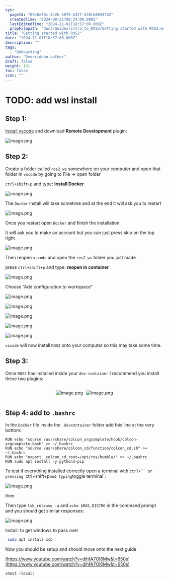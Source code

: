 ```yaml
---
sys:
  pageId: "89e0a78c-4e2b-4070-b327-d28cb0694742"
  createdTime: "2024-08-21T00:24:00.000Z"
  lastEditedTime: "2024-11-01T18:57:00.000Z"
  propFilepath: "docs/Guides/intro_to_ROS2/Getting started with ROS2.md"
title: "Getting started with ROS2"
date: "2024-11-01T18:57:00.000Z"
description: ""
tags:
  - "Onboarding"
author: "Overridden author"
draft: false
weight: 141
toc: false
icon: ""
---
```


# TODO: add wsl install

## Step 1:

[Install vscode](https://code.visualstudio.com/download) and download **Remote Development** plugin:

![image.png](https://prod-files-secure.s3.us-west-2.amazonaws.com/d518164a-d88e-44d1-a4ee-3adb3bd8bce0/efb52993-1881-4a40-b95e-6f020334f022/image.png?X-Amz-Algorithm=AWS4-HMAC-SHA256&X-Amz-Content-Sha256=UNSIGNED-PAYLOAD&X-Amz-Credential=ASIAZI2LB466T54DJVXL%2F20250319%2Fus-west-2%2Fs3%2Faws4_request&X-Amz-Date=20250319T110713Z&X-Amz-Expires=3600&X-Amz-Security-Token=IQoJb3JpZ2luX2VjEBsaCXVzLXdlc3QtMiJHMEUCIGcGDsWjTaqUl1MbON4jg0SkqRNDJhoj4hjf%2Bt5HgWr1AiEA%2B1Xblv9I9eMKQ%2BRvUykil2fxmAcKs9ZX7q3aESBX4Qoq%2FwMIdBAAGgw2Mzc0MjMxODM4MDUiDEz0v2fVwrOM6qUnQSrcA%2F32fhGn%2BvjODYz9MzJJtA8DyuB0Oq2WOvGwBVwl0cJ2NHiWmwvk0EYQOfTAne2ePSm3JJfJVxJfh0LjkhA7IZ05R%2FTntzCr29yIHXeBGPL5WTlcmfYscNKg6uqFXwtn5srZJYHdB9t74nQBTcENMQzZeNB5O5XXkIEEWDvVkPAD8BUk9M58mV73S9XrNLEvskDH4XAB%2FpIPYqtJvPlmnaPBXDgsdnSLz8aKK6iwG5H99%2BTQEF1%2BgEiRYJbMZc7GkMdTzpTr8o0uleNljYoKU2zNc0x0g2chA4BiHm1PT3dhg6SGWl6h65lzmFAJ32Xom5k4%2FwIyjJnbUgI2hPKtd5EuyOAISZU9YcADeKSbNXJY%2B5RDCNCMUHSHwC1ZiB0VFOwj1SuhV4SXyQ4mutSvHaeUGiaIo9H7UcrXxs1BzcXD%2FmsdldwVa5dXtf%2Be2iCCpHMCkCoaU2%2BhfBUOIN5f69GDUWAgoD8zSGtsku4B%2BhCWV%2FH14U8xUWHJuagfZ%2FiWn7mmj%2BbGahZ4uxcUdB%2BwtgCUC7OCLm%2FUnUslNidGAbY1RtCjUAR5Li4uiZlfjiT9s%2FKABJ%2FsAMrVldF01V7Cw8CN8ofu4V08suEWF1jNDYR6dXqerL3Q50xEvqTtMLXA6r4GOqUBqsxpTsEdHJMTfaZHqi41CuZeLLzjXrKHTf%2BSRaRYEbWOaRUKEwp3OnrF5rJnNd6nk7yrQuLNmBfyhiRKEYFGj484ZrhL2gnyK4KxnwduPprUF7sElHCJr6iwpAwOBxTRFxoLeRSgFBZ%2Fm5oCq4qRBXWV4J7FzhgBVC1FV9j5IiW9pcviGRPYYCrrYorN%2FEtfy%2BA1Xe%2BzQFo3g61yZJP%2B0R279A8e&X-Amz-Signature=7f93ff29eaa3d92a696e22eb348a7817fd4ffc9b85f0fef7d42fc28cd4f3a0d5&X-Amz-SignedHeaders=host&x-id=GetObject)

## Step 2:

Create a folder called `ros2_ws` somewhere on your computer and open that folder in `vscode` by going to File → open folder 

`ctrl+shift+p` and type: **Install Docker**

![image.png](https://prod-files-secure.s3.us-west-2.amazonaws.com/d518164a-d88e-44d1-a4ee-3adb3bd8bce0/2269dc0e-1cd5-47ff-bceb-c04ad9b2eab0/image.png?X-Amz-Algorithm=AWS4-HMAC-SHA256&X-Amz-Content-Sha256=UNSIGNED-PAYLOAD&X-Amz-Credential=ASIAZI2LB466T54DJVXL%2F20250319%2Fus-west-2%2Fs3%2Faws4_request&X-Amz-Date=20250319T110713Z&X-Amz-Expires=3600&X-Amz-Security-Token=IQoJb3JpZ2luX2VjEBsaCXVzLXdlc3QtMiJHMEUCIGcGDsWjTaqUl1MbON4jg0SkqRNDJhoj4hjf%2Bt5HgWr1AiEA%2B1Xblv9I9eMKQ%2BRvUykil2fxmAcKs9ZX7q3aESBX4Qoq%2FwMIdBAAGgw2Mzc0MjMxODM4MDUiDEz0v2fVwrOM6qUnQSrcA%2F32fhGn%2BvjODYz9MzJJtA8DyuB0Oq2WOvGwBVwl0cJ2NHiWmwvk0EYQOfTAne2ePSm3JJfJVxJfh0LjkhA7IZ05R%2FTntzCr29yIHXeBGPL5WTlcmfYscNKg6uqFXwtn5srZJYHdB9t74nQBTcENMQzZeNB5O5XXkIEEWDvVkPAD8BUk9M58mV73S9XrNLEvskDH4XAB%2FpIPYqtJvPlmnaPBXDgsdnSLz8aKK6iwG5H99%2BTQEF1%2BgEiRYJbMZc7GkMdTzpTr8o0uleNljYoKU2zNc0x0g2chA4BiHm1PT3dhg6SGWl6h65lzmFAJ32Xom5k4%2FwIyjJnbUgI2hPKtd5EuyOAISZU9YcADeKSbNXJY%2B5RDCNCMUHSHwC1ZiB0VFOwj1SuhV4SXyQ4mutSvHaeUGiaIo9H7UcrXxs1BzcXD%2FmsdldwVa5dXtf%2Be2iCCpHMCkCoaU2%2BhfBUOIN5f69GDUWAgoD8zSGtsku4B%2BhCWV%2FH14U8xUWHJuagfZ%2FiWn7mmj%2BbGahZ4uxcUdB%2BwtgCUC7OCLm%2FUnUslNidGAbY1RtCjUAR5Li4uiZlfjiT9s%2FKABJ%2FsAMrVldF01V7Cw8CN8ofu4V08suEWF1jNDYR6dXqerL3Q50xEvqTtMLXA6r4GOqUBqsxpTsEdHJMTfaZHqi41CuZeLLzjXrKHTf%2BSRaRYEbWOaRUKEwp3OnrF5rJnNd6nk7yrQuLNmBfyhiRKEYFGj484ZrhL2gnyK4KxnwduPprUF7sElHCJr6iwpAwOBxTRFxoLeRSgFBZ%2Fm5oCq4qRBXWV4J7FzhgBVC1FV9j5IiW9pcviGRPYYCrrYorN%2FEtfy%2BA1Xe%2BzQFo3g61yZJP%2B0R279A8e&X-Amz-Signature=ccbdf46dfb0a912f8f766a3c45fd32f14d01723da472265ad1566af99cdc0c19&X-Amz-SignedHeaders=host&x-id=GetObject)

The `Docker` install will take sometime and at the end it will ask you to restart

![image.png](https://prod-files-secure.s3.us-west-2.amazonaws.com/d518164a-d88e-44d1-a4ee-3adb3bd8bce0/ed233f78-be33-4b1f-b89c-9c346c0e961e/image.png?X-Amz-Algorithm=AWS4-HMAC-SHA256&X-Amz-Content-Sha256=UNSIGNED-PAYLOAD&X-Amz-Credential=ASIAZI2LB466T54DJVXL%2F20250319%2Fus-west-2%2Fs3%2Faws4_request&X-Amz-Date=20250319T110713Z&X-Amz-Expires=3600&X-Amz-Security-Token=IQoJb3JpZ2luX2VjEBsaCXVzLXdlc3QtMiJHMEUCIGcGDsWjTaqUl1MbON4jg0SkqRNDJhoj4hjf%2Bt5HgWr1AiEA%2B1Xblv9I9eMKQ%2BRvUykil2fxmAcKs9ZX7q3aESBX4Qoq%2FwMIdBAAGgw2Mzc0MjMxODM4MDUiDEz0v2fVwrOM6qUnQSrcA%2F32fhGn%2BvjODYz9MzJJtA8DyuB0Oq2WOvGwBVwl0cJ2NHiWmwvk0EYQOfTAne2ePSm3JJfJVxJfh0LjkhA7IZ05R%2FTntzCr29yIHXeBGPL5WTlcmfYscNKg6uqFXwtn5srZJYHdB9t74nQBTcENMQzZeNB5O5XXkIEEWDvVkPAD8BUk9M58mV73S9XrNLEvskDH4XAB%2FpIPYqtJvPlmnaPBXDgsdnSLz8aKK6iwG5H99%2BTQEF1%2BgEiRYJbMZc7GkMdTzpTr8o0uleNljYoKU2zNc0x0g2chA4BiHm1PT3dhg6SGWl6h65lzmFAJ32Xom5k4%2FwIyjJnbUgI2hPKtd5EuyOAISZU9YcADeKSbNXJY%2B5RDCNCMUHSHwC1ZiB0VFOwj1SuhV4SXyQ4mutSvHaeUGiaIo9H7UcrXxs1BzcXD%2FmsdldwVa5dXtf%2Be2iCCpHMCkCoaU2%2BhfBUOIN5f69GDUWAgoD8zSGtsku4B%2BhCWV%2FH14U8xUWHJuagfZ%2FiWn7mmj%2BbGahZ4uxcUdB%2BwtgCUC7OCLm%2FUnUslNidGAbY1RtCjUAR5Li4uiZlfjiT9s%2FKABJ%2FsAMrVldF01V7Cw8CN8ofu4V08suEWF1jNDYR6dXqerL3Q50xEvqTtMLXA6r4GOqUBqsxpTsEdHJMTfaZHqi41CuZeLLzjXrKHTf%2BSRaRYEbWOaRUKEwp3OnrF5rJnNd6nk7yrQuLNmBfyhiRKEYFGj484ZrhL2gnyK4KxnwduPprUF7sElHCJr6iwpAwOBxTRFxoLeRSgFBZ%2Fm5oCq4qRBXWV4J7FzhgBVC1FV9j5IiW9pcviGRPYYCrrYorN%2FEtfy%2BA1Xe%2BzQFo3g61yZJP%2B0R279A8e&X-Amz-Signature=c5f909af2e3d449355b10a94ed1aa51969bfe8a934f1d1f0dc1a1461c9e91931&X-Amz-SignedHeaders=host&x-id=GetObject)

Once you restart open `Docker` and finish the installation

It will ask you to make an account but you can just press skip on the top right

![image.png](https://prod-files-secure.s3.us-west-2.amazonaws.com/d518164a-d88e-44d1-a4ee-3adb3bd8bce0/21010ad9-1659-4fd9-9f59-9932a09b2a3d/image.png?X-Amz-Algorithm=AWS4-HMAC-SHA256&X-Amz-Content-Sha256=UNSIGNED-PAYLOAD&X-Amz-Credential=ASIAZI2LB466T54DJVXL%2F20250319%2Fus-west-2%2Fs3%2Faws4_request&X-Amz-Date=20250319T110713Z&X-Amz-Expires=3600&X-Amz-Security-Token=IQoJb3JpZ2luX2VjEBsaCXVzLXdlc3QtMiJHMEUCIGcGDsWjTaqUl1MbON4jg0SkqRNDJhoj4hjf%2Bt5HgWr1AiEA%2B1Xblv9I9eMKQ%2BRvUykil2fxmAcKs9ZX7q3aESBX4Qoq%2FwMIdBAAGgw2Mzc0MjMxODM4MDUiDEz0v2fVwrOM6qUnQSrcA%2F32fhGn%2BvjODYz9MzJJtA8DyuB0Oq2WOvGwBVwl0cJ2NHiWmwvk0EYQOfTAne2ePSm3JJfJVxJfh0LjkhA7IZ05R%2FTntzCr29yIHXeBGPL5WTlcmfYscNKg6uqFXwtn5srZJYHdB9t74nQBTcENMQzZeNB5O5XXkIEEWDvVkPAD8BUk9M58mV73S9XrNLEvskDH4XAB%2FpIPYqtJvPlmnaPBXDgsdnSLz8aKK6iwG5H99%2BTQEF1%2BgEiRYJbMZc7GkMdTzpTr8o0uleNljYoKU2zNc0x0g2chA4BiHm1PT3dhg6SGWl6h65lzmFAJ32Xom5k4%2FwIyjJnbUgI2hPKtd5EuyOAISZU9YcADeKSbNXJY%2B5RDCNCMUHSHwC1ZiB0VFOwj1SuhV4SXyQ4mutSvHaeUGiaIo9H7UcrXxs1BzcXD%2FmsdldwVa5dXtf%2Be2iCCpHMCkCoaU2%2BhfBUOIN5f69GDUWAgoD8zSGtsku4B%2BhCWV%2FH14U8xUWHJuagfZ%2FiWn7mmj%2BbGahZ4uxcUdB%2BwtgCUC7OCLm%2FUnUslNidGAbY1RtCjUAR5Li4uiZlfjiT9s%2FKABJ%2FsAMrVldF01V7Cw8CN8ofu4V08suEWF1jNDYR6dXqerL3Q50xEvqTtMLXA6r4GOqUBqsxpTsEdHJMTfaZHqi41CuZeLLzjXrKHTf%2BSRaRYEbWOaRUKEwp3OnrF5rJnNd6nk7yrQuLNmBfyhiRKEYFGj484ZrhL2gnyK4KxnwduPprUF7sElHCJr6iwpAwOBxTRFxoLeRSgFBZ%2Fm5oCq4qRBXWV4J7FzhgBVC1FV9j5IiW9pcviGRPYYCrrYorN%2FEtfy%2BA1Xe%2BzQFo3g61yZJP%2B0R279A8e&X-Amz-Signature=c38bb58ae76048af9e57019f678a3b298aa6a85b587d9529566d1f5d6f839e57&X-Amz-SignedHeaders=host&x-id=GetObject)

Then reopen `vscode` and open the `ros2_ws` folder you just made

press `ctrl+shift+p` and type: **reopen in container**

![image.png](https://prod-files-secure.s3.us-west-2.amazonaws.com/d518164a-d88e-44d1-a4ee-3adb3bd8bce0/4e93b8c2-41ad-488c-8095-c74205196118/image.png?X-Amz-Algorithm=AWS4-HMAC-SHA256&X-Amz-Content-Sha256=UNSIGNED-PAYLOAD&X-Amz-Credential=ASIAZI2LB466T54DJVXL%2F20250319%2Fus-west-2%2Fs3%2Faws4_request&X-Amz-Date=20250319T110713Z&X-Amz-Expires=3600&X-Amz-Security-Token=IQoJb3JpZ2luX2VjEBsaCXVzLXdlc3QtMiJHMEUCIGcGDsWjTaqUl1MbON4jg0SkqRNDJhoj4hjf%2Bt5HgWr1AiEA%2B1Xblv9I9eMKQ%2BRvUykil2fxmAcKs9ZX7q3aESBX4Qoq%2FwMIdBAAGgw2Mzc0MjMxODM4MDUiDEz0v2fVwrOM6qUnQSrcA%2F32fhGn%2BvjODYz9MzJJtA8DyuB0Oq2WOvGwBVwl0cJ2NHiWmwvk0EYQOfTAne2ePSm3JJfJVxJfh0LjkhA7IZ05R%2FTntzCr29yIHXeBGPL5WTlcmfYscNKg6uqFXwtn5srZJYHdB9t74nQBTcENMQzZeNB5O5XXkIEEWDvVkPAD8BUk9M58mV73S9XrNLEvskDH4XAB%2FpIPYqtJvPlmnaPBXDgsdnSLz8aKK6iwG5H99%2BTQEF1%2BgEiRYJbMZc7GkMdTzpTr8o0uleNljYoKU2zNc0x0g2chA4BiHm1PT3dhg6SGWl6h65lzmFAJ32Xom5k4%2FwIyjJnbUgI2hPKtd5EuyOAISZU9YcADeKSbNXJY%2B5RDCNCMUHSHwC1ZiB0VFOwj1SuhV4SXyQ4mutSvHaeUGiaIo9H7UcrXxs1BzcXD%2FmsdldwVa5dXtf%2Be2iCCpHMCkCoaU2%2BhfBUOIN5f69GDUWAgoD8zSGtsku4B%2BhCWV%2FH14U8xUWHJuagfZ%2FiWn7mmj%2BbGahZ4uxcUdB%2BwtgCUC7OCLm%2FUnUslNidGAbY1RtCjUAR5Li4uiZlfjiT9s%2FKABJ%2FsAMrVldF01V7Cw8CN8ofu4V08suEWF1jNDYR6dXqerL3Q50xEvqTtMLXA6r4GOqUBqsxpTsEdHJMTfaZHqi41CuZeLLzjXrKHTf%2BSRaRYEbWOaRUKEwp3OnrF5rJnNd6nk7yrQuLNmBfyhiRKEYFGj484ZrhL2gnyK4KxnwduPprUF7sElHCJr6iwpAwOBxTRFxoLeRSgFBZ%2Fm5oCq4qRBXWV4J7FzhgBVC1FV9j5IiW9pcviGRPYYCrrYorN%2FEtfy%2BA1Xe%2BzQFo3g61yZJP%2B0R279A8e&X-Amz-Signature=ae026c4665da3f27403ee000b407351dbb697ff48c9b22bd7f8bded2a70ddedb&X-Amz-SignedHeaders=host&x-id=GetObject)

Choose “Add configuration to workspace”

![image.png](https://prod-files-secure.s3.us-west-2.amazonaws.com/d518164a-d88e-44d1-a4ee-3adb3bd8bce0/9560b282-5060-4989-ba37-97e7b2c22476/image.png?X-Amz-Algorithm=AWS4-HMAC-SHA256&X-Amz-Content-Sha256=UNSIGNED-PAYLOAD&X-Amz-Credential=ASIAZI2LB466T54DJVXL%2F20250319%2Fus-west-2%2Fs3%2Faws4_request&X-Amz-Date=20250319T110713Z&X-Amz-Expires=3600&X-Amz-Security-Token=IQoJb3JpZ2luX2VjEBsaCXVzLXdlc3QtMiJHMEUCIGcGDsWjTaqUl1MbON4jg0SkqRNDJhoj4hjf%2Bt5HgWr1AiEA%2B1Xblv9I9eMKQ%2BRvUykil2fxmAcKs9ZX7q3aESBX4Qoq%2FwMIdBAAGgw2Mzc0MjMxODM4MDUiDEz0v2fVwrOM6qUnQSrcA%2F32fhGn%2BvjODYz9MzJJtA8DyuB0Oq2WOvGwBVwl0cJ2NHiWmwvk0EYQOfTAne2ePSm3JJfJVxJfh0LjkhA7IZ05R%2FTntzCr29yIHXeBGPL5WTlcmfYscNKg6uqFXwtn5srZJYHdB9t74nQBTcENMQzZeNB5O5XXkIEEWDvVkPAD8BUk9M58mV73S9XrNLEvskDH4XAB%2FpIPYqtJvPlmnaPBXDgsdnSLz8aKK6iwG5H99%2BTQEF1%2BgEiRYJbMZc7GkMdTzpTr8o0uleNljYoKU2zNc0x0g2chA4BiHm1PT3dhg6SGWl6h65lzmFAJ32Xom5k4%2FwIyjJnbUgI2hPKtd5EuyOAISZU9YcADeKSbNXJY%2B5RDCNCMUHSHwC1ZiB0VFOwj1SuhV4SXyQ4mutSvHaeUGiaIo9H7UcrXxs1BzcXD%2FmsdldwVa5dXtf%2Be2iCCpHMCkCoaU2%2BhfBUOIN5f69GDUWAgoD8zSGtsku4B%2BhCWV%2FH14U8xUWHJuagfZ%2FiWn7mmj%2BbGahZ4uxcUdB%2BwtgCUC7OCLm%2FUnUslNidGAbY1RtCjUAR5Li4uiZlfjiT9s%2FKABJ%2FsAMrVldF01V7Cw8CN8ofu4V08suEWF1jNDYR6dXqerL3Q50xEvqTtMLXA6r4GOqUBqsxpTsEdHJMTfaZHqi41CuZeLLzjXrKHTf%2BSRaRYEbWOaRUKEwp3OnrF5rJnNd6nk7yrQuLNmBfyhiRKEYFGj484ZrhL2gnyK4KxnwduPprUF7sElHCJr6iwpAwOBxTRFxoLeRSgFBZ%2Fm5oCq4qRBXWV4J7FzhgBVC1FV9j5IiW9pcviGRPYYCrrYorN%2FEtfy%2BA1Xe%2BzQFo3g61yZJP%2B0R279A8e&X-Amz-Signature=2fb5c4c1d48118b4224d2d0ef386735090c048a81067ac69a54163ff9ae4d3ec&X-Amz-SignedHeaders=host&x-id=GetObject)

![image.png](https://prod-files-secure.s3.us-west-2.amazonaws.com/d518164a-d88e-44d1-a4ee-3adb3bd8bce0/2ee63f81-886b-48e8-a553-dc6e5eac99e4/image.png?X-Amz-Algorithm=AWS4-HMAC-SHA256&X-Amz-Content-Sha256=UNSIGNED-PAYLOAD&X-Amz-Credential=ASIAZI2LB466T54DJVXL%2F20250319%2Fus-west-2%2Fs3%2Faws4_request&X-Amz-Date=20250319T110713Z&X-Amz-Expires=3600&X-Amz-Security-Token=IQoJb3JpZ2luX2VjEBsaCXVzLXdlc3QtMiJHMEUCIGcGDsWjTaqUl1MbON4jg0SkqRNDJhoj4hjf%2Bt5HgWr1AiEA%2B1Xblv9I9eMKQ%2BRvUykil2fxmAcKs9ZX7q3aESBX4Qoq%2FwMIdBAAGgw2Mzc0MjMxODM4MDUiDEz0v2fVwrOM6qUnQSrcA%2F32fhGn%2BvjODYz9MzJJtA8DyuB0Oq2WOvGwBVwl0cJ2NHiWmwvk0EYQOfTAne2ePSm3JJfJVxJfh0LjkhA7IZ05R%2FTntzCr29yIHXeBGPL5WTlcmfYscNKg6uqFXwtn5srZJYHdB9t74nQBTcENMQzZeNB5O5XXkIEEWDvVkPAD8BUk9M58mV73S9XrNLEvskDH4XAB%2FpIPYqtJvPlmnaPBXDgsdnSLz8aKK6iwG5H99%2BTQEF1%2BgEiRYJbMZc7GkMdTzpTr8o0uleNljYoKU2zNc0x0g2chA4BiHm1PT3dhg6SGWl6h65lzmFAJ32Xom5k4%2FwIyjJnbUgI2hPKtd5EuyOAISZU9YcADeKSbNXJY%2B5RDCNCMUHSHwC1ZiB0VFOwj1SuhV4SXyQ4mutSvHaeUGiaIo9H7UcrXxs1BzcXD%2FmsdldwVa5dXtf%2Be2iCCpHMCkCoaU2%2BhfBUOIN5f69GDUWAgoD8zSGtsku4B%2BhCWV%2FH14U8xUWHJuagfZ%2FiWn7mmj%2BbGahZ4uxcUdB%2BwtgCUC7OCLm%2FUnUslNidGAbY1RtCjUAR5Li4uiZlfjiT9s%2FKABJ%2FsAMrVldF01V7Cw8CN8ofu4V08suEWF1jNDYR6dXqerL3Q50xEvqTtMLXA6r4GOqUBqsxpTsEdHJMTfaZHqi41CuZeLLzjXrKHTf%2BSRaRYEbWOaRUKEwp3OnrF5rJnNd6nk7yrQuLNmBfyhiRKEYFGj484ZrhL2gnyK4KxnwduPprUF7sElHCJr6iwpAwOBxTRFxoLeRSgFBZ%2Fm5oCq4qRBXWV4J7FzhgBVC1FV9j5IiW9pcviGRPYYCrrYorN%2FEtfy%2BA1Xe%2BzQFo3g61yZJP%2B0R279A8e&X-Amz-Signature=ac9adcafd5b54e817541aec80ed0d183114fcef4432fdc918d21c44318522245&X-Amz-SignedHeaders=host&x-id=GetObject)

![image.png](https://prod-files-secure.s3.us-west-2.amazonaws.com/d518164a-d88e-44d1-a4ee-3adb3bd8bce0/ae1580b2-b048-407e-aed9-b584224a7a04/image.png?X-Amz-Algorithm=AWS4-HMAC-SHA256&X-Amz-Content-Sha256=UNSIGNED-PAYLOAD&X-Amz-Credential=ASIAZI2LB466T54DJVXL%2F20250319%2Fus-west-2%2Fs3%2Faws4_request&X-Amz-Date=20250319T110713Z&X-Amz-Expires=3600&X-Amz-Security-Token=IQoJb3JpZ2luX2VjEBsaCXVzLXdlc3QtMiJHMEUCIGcGDsWjTaqUl1MbON4jg0SkqRNDJhoj4hjf%2Bt5HgWr1AiEA%2B1Xblv9I9eMKQ%2BRvUykil2fxmAcKs9ZX7q3aESBX4Qoq%2FwMIdBAAGgw2Mzc0MjMxODM4MDUiDEz0v2fVwrOM6qUnQSrcA%2F32fhGn%2BvjODYz9MzJJtA8DyuB0Oq2WOvGwBVwl0cJ2NHiWmwvk0EYQOfTAne2ePSm3JJfJVxJfh0LjkhA7IZ05R%2FTntzCr29yIHXeBGPL5WTlcmfYscNKg6uqFXwtn5srZJYHdB9t74nQBTcENMQzZeNB5O5XXkIEEWDvVkPAD8BUk9M58mV73S9XrNLEvskDH4XAB%2FpIPYqtJvPlmnaPBXDgsdnSLz8aKK6iwG5H99%2BTQEF1%2BgEiRYJbMZc7GkMdTzpTr8o0uleNljYoKU2zNc0x0g2chA4BiHm1PT3dhg6SGWl6h65lzmFAJ32Xom5k4%2FwIyjJnbUgI2hPKtd5EuyOAISZU9YcADeKSbNXJY%2B5RDCNCMUHSHwC1ZiB0VFOwj1SuhV4SXyQ4mutSvHaeUGiaIo9H7UcrXxs1BzcXD%2FmsdldwVa5dXtf%2Be2iCCpHMCkCoaU2%2BhfBUOIN5f69GDUWAgoD8zSGtsku4B%2BhCWV%2FH14U8xUWHJuagfZ%2FiWn7mmj%2BbGahZ4uxcUdB%2BwtgCUC7OCLm%2FUnUslNidGAbY1RtCjUAR5Li4uiZlfjiT9s%2FKABJ%2FsAMrVldF01V7Cw8CN8ofu4V08suEWF1jNDYR6dXqerL3Q50xEvqTtMLXA6r4GOqUBqsxpTsEdHJMTfaZHqi41CuZeLLzjXrKHTf%2BSRaRYEbWOaRUKEwp3OnrF5rJnNd6nk7yrQuLNmBfyhiRKEYFGj484ZrhL2gnyK4KxnwduPprUF7sElHCJr6iwpAwOBxTRFxoLeRSgFBZ%2Fm5oCq4qRBXWV4J7FzhgBVC1FV9j5IiW9pcviGRPYYCrrYorN%2FEtfy%2BA1Xe%2BzQFo3g61yZJP%2B0R279A8e&X-Amz-Signature=8211ff858cf3b87a7ade50da19facf48e8e035d93229e3a65609c9d2ab4f51b8&X-Amz-SignedHeaders=host&x-id=GetObject)

![image.png](https://prod-files-secure.s3.us-west-2.amazonaws.com/d518164a-d88e-44d1-a4ee-3adb3bd8bce0/53255b28-f75e-430f-b9e3-c0ac8577e42b/image.png?X-Amz-Algorithm=AWS4-HMAC-SHA256&X-Amz-Content-Sha256=UNSIGNED-PAYLOAD&X-Amz-Credential=ASIAZI2LB466T54DJVXL%2F20250319%2Fus-west-2%2Fs3%2Faws4_request&X-Amz-Date=20250319T110713Z&X-Amz-Expires=3600&X-Amz-Security-Token=IQoJb3JpZ2luX2VjEBsaCXVzLXdlc3QtMiJHMEUCIGcGDsWjTaqUl1MbON4jg0SkqRNDJhoj4hjf%2Bt5HgWr1AiEA%2B1Xblv9I9eMKQ%2BRvUykil2fxmAcKs9ZX7q3aESBX4Qoq%2FwMIdBAAGgw2Mzc0MjMxODM4MDUiDEz0v2fVwrOM6qUnQSrcA%2F32fhGn%2BvjODYz9MzJJtA8DyuB0Oq2WOvGwBVwl0cJ2NHiWmwvk0EYQOfTAne2ePSm3JJfJVxJfh0LjkhA7IZ05R%2FTntzCr29yIHXeBGPL5WTlcmfYscNKg6uqFXwtn5srZJYHdB9t74nQBTcENMQzZeNB5O5XXkIEEWDvVkPAD8BUk9M58mV73S9XrNLEvskDH4XAB%2FpIPYqtJvPlmnaPBXDgsdnSLz8aKK6iwG5H99%2BTQEF1%2BgEiRYJbMZc7GkMdTzpTr8o0uleNljYoKU2zNc0x0g2chA4BiHm1PT3dhg6SGWl6h65lzmFAJ32Xom5k4%2FwIyjJnbUgI2hPKtd5EuyOAISZU9YcADeKSbNXJY%2B5RDCNCMUHSHwC1ZiB0VFOwj1SuhV4SXyQ4mutSvHaeUGiaIo9H7UcrXxs1BzcXD%2FmsdldwVa5dXtf%2Be2iCCpHMCkCoaU2%2BhfBUOIN5f69GDUWAgoD8zSGtsku4B%2BhCWV%2FH14U8xUWHJuagfZ%2FiWn7mmj%2BbGahZ4uxcUdB%2BwtgCUC7OCLm%2FUnUslNidGAbY1RtCjUAR5Li4uiZlfjiT9s%2FKABJ%2FsAMrVldF01V7Cw8CN8ofu4V08suEWF1jNDYR6dXqerL3Q50xEvqTtMLXA6r4GOqUBqsxpTsEdHJMTfaZHqi41CuZeLLzjXrKHTf%2BSRaRYEbWOaRUKEwp3OnrF5rJnNd6nk7yrQuLNmBfyhiRKEYFGj484ZrhL2gnyK4KxnwduPprUF7sElHCJr6iwpAwOBxTRFxoLeRSgFBZ%2Fm5oCq4qRBXWV4J7FzhgBVC1FV9j5IiW9pcviGRPYYCrrYorN%2FEtfy%2BA1Xe%2BzQFo3g61yZJP%2B0R279A8e&X-Amz-Signature=3fb1d0fd8d63d4327977e0e2386a6c73aa03ea66ba49411594fcf63c0aa71cb1&X-Amz-SignedHeaders=host&x-id=GetObject)

![image.png](https://prod-files-secure.s3.us-west-2.amazonaws.com/d518164a-d88e-44d1-a4ee-3adb3bd8bce0/7c562767-5af9-4ffb-97d1-327bcdf4ee00/image.png?X-Amz-Algorithm=AWS4-HMAC-SHA256&X-Amz-Content-Sha256=UNSIGNED-PAYLOAD&X-Amz-Credential=ASIAZI2LB466T54DJVXL%2F20250319%2Fus-west-2%2Fs3%2Faws4_request&X-Amz-Date=20250319T110713Z&X-Amz-Expires=3600&X-Amz-Security-Token=IQoJb3JpZ2luX2VjEBsaCXVzLXdlc3QtMiJHMEUCIGcGDsWjTaqUl1MbON4jg0SkqRNDJhoj4hjf%2Bt5HgWr1AiEA%2B1Xblv9I9eMKQ%2BRvUykil2fxmAcKs9ZX7q3aESBX4Qoq%2FwMIdBAAGgw2Mzc0MjMxODM4MDUiDEz0v2fVwrOM6qUnQSrcA%2F32fhGn%2BvjODYz9MzJJtA8DyuB0Oq2WOvGwBVwl0cJ2NHiWmwvk0EYQOfTAne2ePSm3JJfJVxJfh0LjkhA7IZ05R%2FTntzCr29yIHXeBGPL5WTlcmfYscNKg6uqFXwtn5srZJYHdB9t74nQBTcENMQzZeNB5O5XXkIEEWDvVkPAD8BUk9M58mV73S9XrNLEvskDH4XAB%2FpIPYqtJvPlmnaPBXDgsdnSLz8aKK6iwG5H99%2BTQEF1%2BgEiRYJbMZc7GkMdTzpTr8o0uleNljYoKU2zNc0x0g2chA4BiHm1PT3dhg6SGWl6h65lzmFAJ32Xom5k4%2FwIyjJnbUgI2hPKtd5EuyOAISZU9YcADeKSbNXJY%2B5RDCNCMUHSHwC1ZiB0VFOwj1SuhV4SXyQ4mutSvHaeUGiaIo9H7UcrXxs1BzcXD%2FmsdldwVa5dXtf%2Be2iCCpHMCkCoaU2%2BhfBUOIN5f69GDUWAgoD8zSGtsku4B%2BhCWV%2FH14U8xUWHJuagfZ%2FiWn7mmj%2BbGahZ4uxcUdB%2BwtgCUC7OCLm%2FUnUslNidGAbY1RtCjUAR5Li4uiZlfjiT9s%2FKABJ%2FsAMrVldF01V7Cw8CN8ofu4V08suEWF1jNDYR6dXqerL3Q50xEvqTtMLXA6r4GOqUBqsxpTsEdHJMTfaZHqi41CuZeLLzjXrKHTf%2BSRaRYEbWOaRUKEwp3OnrF5rJnNd6nk7yrQuLNmBfyhiRKEYFGj484ZrhL2gnyK4KxnwduPprUF7sElHCJr6iwpAwOBxTRFxoLeRSgFBZ%2Fm5oCq4qRBXWV4J7FzhgBVC1FV9j5IiW9pcviGRPYYCrrYorN%2FEtfy%2BA1Xe%2BzQFo3g61yZJP%2B0R279A8e&X-Amz-Signature=965c70e71ccdf7956d0cd4c4528cf58b430e3a965b62448de17d8bec59ea0832&X-Amz-SignedHeaders=host&x-id=GetObject)

`vscode` will now install `ROS2` onto your computer so this may take some time.

## Step 3:

Once `ROS2` has installed inside your `dev-container` I recommend you install these two plugins:

<div style="display: flex;flex-direction: row; column-gap:10px; max-width: 630px;justify-content: center;">
<div>

![image.png](https://prod-files-secure.s3.us-west-2.amazonaws.com/d518164a-d88e-44d1-a4ee-3adb3bd8bce0/3fc3d550-5a54-4ba1-ba6b-faa01cdb7369/image.png?X-Amz-Algorithm=AWS4-HMAC-SHA256&X-Amz-Content-Sha256=UNSIGNED-PAYLOAD&X-Amz-Credential=ASIAZI2LB466Y6OIOGOM%2F20250319%2Fus-west-2%2Fs3%2Faws4_request&X-Amz-Date=20250319T110718Z&X-Amz-Expires=3600&X-Amz-Security-Token=IQoJb3JpZ2luX2VjEBsaCXVzLXdlc3QtMiJHMEUCIQDA68mSkIqls8NYEt4%2FMFDUHZJkoAK4Ik5aemds84s6jQIgFFKRajfrNcez3u13oENpTARo5McvMswUlGvr4V5t9Aoq%2FwMIdBAAGgw2Mzc0MjMxODM4MDUiDLnVoRyp%2BjeRa26CQyrcA%2F82H3Su%2BxbebWqUVjkmpUWTKy%2F%2Ba1iHuLu6LTKKJo%2FL9J5Of43DovvoXKzPQxjS%2FR1Eerh09pO5fb0s165fHYXUCfdZVB%2BkHhYqMDGbmh96w%2FMiz0PVyjnooyL%2BvWi1uVu%2FI3ph9wrgH4UOQxvuNHk7iNfs2D%2BKyvvhT6w4wJcKCFlRSTBUZbCWBsO2PNTmvo4aXQ4baRppVyY5mduQl%2FqQzYXF4SzM5m6SOSQS1sepEdMHh8qYUP%2BynnaI5JSeyzQQGEslAWiomu1W5VTOO0ZC%2FQU0LJ841rUWrXvDZvJsp1AODiTTS1duHgWUBfxTH%2BV7O2Rn42oG8d%2FeY5eVc3Inii8QGIeQuTKqiYVQKkCavyryrdjXAR%2B4eaL7FAbMoIuAiHths5So1foInVIqLQjcpYzJ2V9S01ziNvfKwk7w5jZfc3ORlZWgV6aon%2FeHS8e8NjacCbvw%2FCeaxYv1SUesvairC7ByEYZkiAtWGYpMb1rlzub8nHa3RRbeo7l%2BJdyb7gvW2WxXQdzeRaNAf8MzU7gEBKJbHCB4IHiFe1eENT251%2FHRV%2FcVHH1FefluWKBy2iiL9Xrpybv4ne%2FnfTNdDUE%2F%2B3xfIRahmPilILyWZ3CIq1jog9MMIATAMI%2FA6r4GOqUBItBFf0rIvKjSkI282LNGeOFseUVwd6OTabJ3ZWqCsMdJkFEDe1nBREfvqUqb%2FMHegROTyr2VNxO5O%2BDvn5ssyiZSo0PziPefhAFd8tOL2cxyzx8yMelJweHfabC0chy9v4xUYOFM1PWzTEQVwSdxza8BlgOLZKYq8srs8fkWAVsn4ygMS7I21jvi5ILAu%2FTFxZgceo43sXENCDz9QsDiX56NSq5i&X-Amz-Signature=15e1fc664e76537779faad0eeea153ee9c5471eee3c6e465c7bc02bea015794b&X-Amz-SignedHeaders=host&x-id=GetObject)

</div>
<div>

![image.png](https://prod-files-secure.s3.us-west-2.amazonaws.com/d518164a-d88e-44d1-a4ee-3adb3bd8bce0/d994cc66-13c2-4093-a5a3-f84cf4601a82/image.png?X-Amz-Algorithm=AWS4-HMAC-SHA256&X-Amz-Content-Sha256=UNSIGNED-PAYLOAD&X-Amz-Credential=ASIAZI2LB466UT2BQZPS%2F20250319%2Fus-west-2%2Fs3%2Faws4_request&X-Amz-Date=20250319T110718Z&X-Amz-Expires=3600&X-Amz-Security-Token=IQoJb3JpZ2luX2VjEBsaCXVzLXdlc3QtMiJHMEUCIQC5NLf4Dg91XSY6fljNVkmHLJd3Y3MIwWvYzmmsvcli%2FgIgUdLil2RtcsnixNYkJxb5EOAgcYgo1vWZAbRl8s1YOSQq%2FwMIdBAAGgw2Mzc0MjMxODM4MDUiDFfmnGtvI71%2BLI3v0CrcAx4%2BwsVmmh%2B%2BbtQBWFS%2FuoRktR1cMkBRuD%2FNYML6IX3Sppo6UqpGCuMp%2BDfzL97Eo1Wqn2Rjx6%2B61fLvq8qeDBJzqVZBIL1HKUIj323RtYzAR8GZZ0Z4SDPCQwtLtBcAhlN1QxWu%2FaeD%2BaP2GWVPElWhcmL1BepAG%2B8ji%2FB%2BlRU3LUvpiYxOd%2B4QT1V4TYMbv%2F23IL9YDzq%2FgSaSr1qIKNgWvEh7w72u4c%2FNwpcKHGlLY5Vq9xrsLO9Sd%2BIizLhUjt5kWTCvZZDvLK5Aic3oDbdudXUUB5m48KABSNURKPgRUtTUFtQ4Y7YezuBdoQeSmRFS7XMTG8vK3VhFgSCyb2tx%2FSLpGyXdFHFOR%2BhCDudArgJKnDB7gEqYF69tIzFjCltI%2FF5cBg7l4Zmjca5wNXBvgAZ0leW3St0DvBP1z3iDTD0X9OEsK%2F%2FgNhjSSAqMfUYpcHgJ3ZpMkvb7VNw17W1SB%2BHBSu1JyHAsqMNu8GUm0Q%2BeYC9Srq3ea%2Besu74SFcGG5lzv8GptcJ8IbXXqsrhDQy0aIjWMQzpUKkGYIAbmQdyHKVQxVInihT%2FE7PqzCKmgH2N53SncLD3AOJ1s3DFOkAKGLZddRbCtM1Q%2B9%2FCJxF3hgrJkHQo8huL0MIbA6r4GOqUBjczzxIZOchrWIVPV805dNvO2t3SWAZaY5OVKLVj8NLnykGCf6fus5w7%2F6simJdYRjlwUsqYQz0%2BNGJomEeNeziCoC%2Ftu2nEnK7W%2F0VjBiaBBvtOvRx0%2F4Q49oXwBnn0mjYhVmhzxLHGIMBMYUEhng9Mo6ibKjE5mAPPOjs7r8l9cvkv28jRxgHWI5avenHFJHYCHutlnA1qx6Qazrb3WojgG6bAZ&X-Amz-Signature=8edc99782ac22c0209bf0a9790013cb2ead203f4f8b46df740b9afe81ca39a50&X-Amz-SignedHeaders=host&x-id=GetObject)

</div>
</div>

## Step 4: add to `.bashrc`

In the `Docker` file inside the `.devcontainer` folder add this line at the very bottom: 

```docker
RUN echo "source /usr/share/colcon_argcomplete/hook/colcon-argcomplete.bash" >> ~/.bashrc
RUN echo "source /usr/share/colcon_cd/function/colcon_cd.sh" >> ~/.bashrc
RUN echo "export _colcon_cd_root=/opt/ros/humble/" >> ~/.bashrc
RUN sudo apt install -y python3-pip 
```

To test if everything installed correctly open a terminal with `ctrl+`` or pressing `ctrl+shift+p` and typing `toggle terminal`:

![image.png](https://prod-files-secure.s3.us-west-2.amazonaws.com/d518164a-d88e-44d1-a4ee-3adb3bd8bce0/6a4943d8-b04e-4c02-9a58-775f3384d1a5/image.png?X-Amz-Algorithm=AWS4-HMAC-SHA256&X-Amz-Content-Sha256=UNSIGNED-PAYLOAD&X-Amz-Credential=ASIAZI2LB466T54DJVXL%2F20250319%2Fus-west-2%2Fs3%2Faws4_request&X-Amz-Date=20250319T110713Z&X-Amz-Expires=3600&X-Amz-Security-Token=IQoJb3JpZ2luX2VjEBsaCXVzLXdlc3QtMiJHMEUCIGcGDsWjTaqUl1MbON4jg0SkqRNDJhoj4hjf%2Bt5HgWr1AiEA%2B1Xblv9I9eMKQ%2BRvUykil2fxmAcKs9ZX7q3aESBX4Qoq%2FwMIdBAAGgw2Mzc0MjMxODM4MDUiDEz0v2fVwrOM6qUnQSrcA%2F32fhGn%2BvjODYz9MzJJtA8DyuB0Oq2WOvGwBVwl0cJ2NHiWmwvk0EYQOfTAne2ePSm3JJfJVxJfh0LjkhA7IZ05R%2FTntzCr29yIHXeBGPL5WTlcmfYscNKg6uqFXwtn5srZJYHdB9t74nQBTcENMQzZeNB5O5XXkIEEWDvVkPAD8BUk9M58mV73S9XrNLEvskDH4XAB%2FpIPYqtJvPlmnaPBXDgsdnSLz8aKK6iwG5H99%2BTQEF1%2BgEiRYJbMZc7GkMdTzpTr8o0uleNljYoKU2zNc0x0g2chA4BiHm1PT3dhg6SGWl6h65lzmFAJ32Xom5k4%2FwIyjJnbUgI2hPKtd5EuyOAISZU9YcADeKSbNXJY%2B5RDCNCMUHSHwC1ZiB0VFOwj1SuhV4SXyQ4mutSvHaeUGiaIo9H7UcrXxs1BzcXD%2FmsdldwVa5dXtf%2Be2iCCpHMCkCoaU2%2BhfBUOIN5f69GDUWAgoD8zSGtsku4B%2BhCWV%2FH14U8xUWHJuagfZ%2FiWn7mmj%2BbGahZ4uxcUdB%2BwtgCUC7OCLm%2FUnUslNidGAbY1RtCjUAR5Li4uiZlfjiT9s%2FKABJ%2FsAMrVldF01V7Cw8CN8ofu4V08suEWF1jNDYR6dXqerL3Q50xEvqTtMLXA6r4GOqUBqsxpTsEdHJMTfaZHqi41CuZeLLzjXrKHTf%2BSRaRYEbWOaRUKEwp3OnrF5rJnNd6nk7yrQuLNmBfyhiRKEYFGj484ZrhL2gnyK4KxnwduPprUF7sElHCJr6iwpAwOBxTRFxoLeRSgFBZ%2Fm5oCq4qRBXWV4J7FzhgBVC1FV9j5IiW9pcviGRPYYCrrYorN%2FEtfy%2BA1Xe%2BzQFo3g61yZJP%2B0R279A8e&X-Amz-Signature=f6ddd82980b15da50eacefee07d68741ad290a47aa963e0959b7e4af56446275&X-Amz-SignedHeaders=host&x-id=GetObject)

then 

Then type `lsb_release -a` and `echo $ROS_DISTRO` in the command prompt and you should get similar responses:

![image.png](https://prod-files-secure.s3.us-west-2.amazonaws.com/d518164a-d88e-44d1-a4ee-3adb3bd8bce0/3e635dec-a805-4e85-8b9e-d000e5b71a4e/image.png?X-Amz-Algorithm=AWS4-HMAC-SHA256&X-Amz-Content-Sha256=UNSIGNED-PAYLOAD&X-Amz-Credential=ASIAZI2LB466T54DJVXL%2F20250319%2Fus-west-2%2Fs3%2Faws4_request&X-Amz-Date=20250319T110713Z&X-Amz-Expires=3600&X-Amz-Security-Token=IQoJb3JpZ2luX2VjEBsaCXVzLXdlc3QtMiJHMEUCIGcGDsWjTaqUl1MbON4jg0SkqRNDJhoj4hjf%2Bt5HgWr1AiEA%2B1Xblv9I9eMKQ%2BRvUykil2fxmAcKs9ZX7q3aESBX4Qoq%2FwMIdBAAGgw2Mzc0MjMxODM4MDUiDEz0v2fVwrOM6qUnQSrcA%2F32fhGn%2BvjODYz9MzJJtA8DyuB0Oq2WOvGwBVwl0cJ2NHiWmwvk0EYQOfTAne2ePSm3JJfJVxJfh0LjkhA7IZ05R%2FTntzCr29yIHXeBGPL5WTlcmfYscNKg6uqFXwtn5srZJYHdB9t74nQBTcENMQzZeNB5O5XXkIEEWDvVkPAD8BUk9M58mV73S9XrNLEvskDH4XAB%2FpIPYqtJvPlmnaPBXDgsdnSLz8aKK6iwG5H99%2BTQEF1%2BgEiRYJbMZc7GkMdTzpTr8o0uleNljYoKU2zNc0x0g2chA4BiHm1PT3dhg6SGWl6h65lzmFAJ32Xom5k4%2FwIyjJnbUgI2hPKtd5EuyOAISZU9YcADeKSbNXJY%2B5RDCNCMUHSHwC1ZiB0VFOwj1SuhV4SXyQ4mutSvHaeUGiaIo9H7UcrXxs1BzcXD%2FmsdldwVa5dXtf%2Be2iCCpHMCkCoaU2%2BhfBUOIN5f69GDUWAgoD8zSGtsku4B%2BhCWV%2FH14U8xUWHJuagfZ%2FiWn7mmj%2BbGahZ4uxcUdB%2BwtgCUC7OCLm%2FUnUslNidGAbY1RtCjUAR5Li4uiZlfjiT9s%2FKABJ%2FsAMrVldF01V7Cw8CN8ofu4V08suEWF1jNDYR6dXqerL3Q50xEvqTtMLXA6r4GOqUBqsxpTsEdHJMTfaZHqi41CuZeLLzjXrKHTf%2BSRaRYEbWOaRUKEwp3OnrF5rJnNd6nk7yrQuLNmBfyhiRKEYFGj484ZrhL2gnyK4KxnwduPprUF7sElHCJr6iwpAwOBxTRFxoLeRSgFBZ%2Fm5oCq4qRBXWV4J7FzhgBVC1FV9j5IiW9pcviGRPYYCrrYorN%2FEtfy%2BA1Xe%2BzQFo3g61yZJP%2B0R279A8e&X-Amz-Signature=b65a582c71a7c38a2618465bc609bc65a2bd266a7a8b78572e5f3a76e5256bd8&X-Amz-SignedHeaders=host&x-id=GetObject)

Install:  to get windows to pass over

```bash
 sudo apt install xcb
```

Now you should be setup and should move onto the next guide 

[https://www.youtube.com/watch?v=dihfA7Ol6Mw&t=650s](https://www.youtube.com/watch?v=dihfA7Ol6Mw&t=650s)

```python
xhost +local:
```
